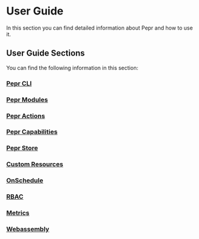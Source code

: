 # User Guide

In this section you can find detailed information about Pepr and how to use it.

## User Guide Sections

You can find the following information in this section:

### [Pepr CLI](010_pepr-cli.md)

### [Pepr Modules](020_pepr-modules.md)

### [Pepr Actions](030_actions/)

### [Pepr Capabilities](040_capabilities.md)

### [Pepr Store](050_store.md)

### [Custom Resources](070_custom-resources.md)

### [OnSchedule](080_onschedule.md)

### [RBAC](090_rbac.md)

### [Metrics](100_metrics.md)

### [Webassembly](110_webassembly.md)
